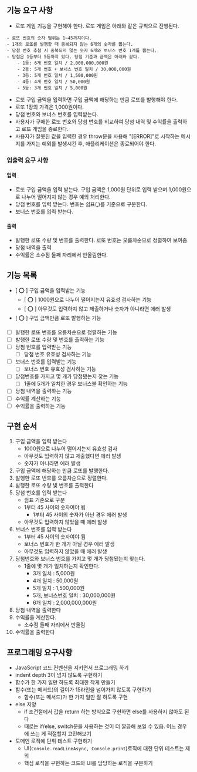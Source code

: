 ## 기능 요구 사항

- 로또 게임 기능을 구현해야 한다. 로또 게임은 아래와 같은 규칙으로 진행된다.

```plainText
- 로또 번호의 숫자 범위는 1~45까지이다.
- 1개의 로또를 발행할 때 중복되지 않는 6개의 숫자를 뽑는다.
- 당첨 번호 추첨 시 중복되지 않는 숫자 6개와 보너스 번호 1개를 뽑는다.
- 당첨은 1등부터 5등까지 있다. 당첨 기준과 금액은 아래와 같다.
    - 1등: 6개 번호 일치 / 2,000,000,000원
    - 2등: 5개 번호 + 보너스 번호 일치 / 30,000,000원
    - 3등: 5개 번호 일치 / 1,500,000원
    - 4등: 4개 번호 일치 / 50,000원
    - 5등: 3개 번호 일치 / 5,000원
```

- 로또 구입 금액을 입력하면 구입 금액에 해당하는 만큼 로또를 발행해야 한다.
- 로또 1장의 가격은 1,000원이다.
- 당첨 번호와 보너스 번호를 입력받는다.
- 사용자가 구매한 로또 번호와 당첨 번호를 비교하여 당첨 내역 및 수익률을 출력하고 로또 게임을 종료한다.
- 사용자가 잘못된 값을 입력한 경우 throw문을 사용해 "[ERROR]"로 시작하는 메시지를 가지는 예외를 발생시킨 후, 애플리케이션은 종료되어야 한다.

### 입출력 요구 사항

#### 입력

- 로또 구입 금액을 입력 받는다. 구입 금액은 1,000원 단위로 입력 받으며 1,000원으로 나누어 떨어지지 않는 경우 예외 처리한다.
- 당첨 번호를 입력 받는다. 번호는 쉼표(,)를 기준으로 구분한다.
- 보너스 번호를 입력 받는다.

#### 출력

- 발행한 로또 수량 및 번호를 출력한다. 로또 번호는 오름차순으로 정렬하여 보여줌
- 당첨 내역을 출력
- 수익률은 소수점 둘째 자리에서 반올림한다.

## 기능 목록

- [ ⭕️ ] 구입 금액을 입력받는 기능
  - [ ⭕️ ] 1000원으로 나누어 떨어지는지 유효성 검사하는 기능
  - [ ⭕️ ] 아무것도 입력하지 않고 제출하거나 숫자가 아니라면 에러 발생
- [ ⭕️ ] 구입 금액만큼 로또 발행하는 기능
- [ ] 발행한 로또 번호를 오름차순으로 정렬하는 기능
- [ ] 발행한 로또 수량 및 번호를 출력하는 기능
- [ ] 당첨 번호를 입력받는 기능
  - [ ] 당첨 번호 유효성 검사하는 기능
- [ ] 보너스 번호를 입력받는 기능
  - [ ] 보너스 번호 유효성 검사하는 기능
- [ ] 당첨번호를 가지고 몇 개가 당첨됐는지 찾는 기능
  - [ ] 1줄에 5개가 일치한 경우 보너스볼 확인하는 기능
- [ ] 당첨 내역을 출력하는 기능
- [ ] 수익률 계산하는 기능
- [ ] 수익률을 출력하는 기능

## 구현 순서

1. 구입 금액을 입력 받는다
   - 1000원으로 나누어 떨어지는지 유효성 검사
   - 아무것도 입력하지 않고 제출했다면 에러 발생
   - 숫자가 아니라면 에러 발생
2. 구입 금액에 해당하는 만큼 로또를 발행한다.
3. 발행한 로또 번호를 오름차순으로 정렬한다.
4. 발행한 로또 수량 빛 번호를 출력한다
5. 당첨 번호를 입력 받는다
   - 쉼표 기준으로 구분
   - 1부터 45 사이의 숫자여야 됨
     - 1부터 45 사이의 숫자가 아닌 경우 에러 발생
   - 아무것도 입력하지 않았을 때 에러 발생
6. 보너스 번호를 입력 받는다
   - 1부터 45 사이의 숫자여야 됨
   - 보너스 번호가 한 개가 아닐 경우 에러 발생
   - 아무것도 입력하지 않았을 때 에러 발생
7. 당첨번호와 보너스 번호를 가지고 몇 개가 당첨됐는지 찾는다.
   - 1줄에 몇 개가 일치하는지 확인한다.
     - 3개 일치 : 5,000원
     - 4개 일치 : 50,000원
     - 5개 일치 : 1,500,000원
     - 5개, 보너스번호 일치 : 30,000,000원
     - 6개 일치 : 2,000,000,000원
8. 당첨 내역을 출력한다
9. 수익률을 계산한다.
   - 소수점 둘째 자리에서 반올림
10. 수익률을 출력한다

## 프로그래밍 요구사항

- JavaScript 코드 컨벤션을 지키면서 프로그래밍 하기
- indent depth 3이 넘지 않도록 구현하기
- 함수가 한 가지 일만 하도록 최대한 작게 만들기
- 함수(또는 메서드)의 길이가 15라인을 넘어가지 않도록 구현하기
  - 함수(또는 메서드)가 한 가지 일만 잘 하도록 구현
- else 지양
  - if 조건절에서 값을 return 하는 방식으로 구현하면 else를 사용하지 않아도 된다
  - 때로는 if/else, switch문을 사용하는 것이 더 깔끔해 보일 수 있음. 어느 경우에 쓰는 게 적절할지 고민해보기
- 도메인 로직에 단위 테스트 구현하기
  - UI(`Console.readLineAsync, Console.print`)로직에 대한 단위 테스트는 제외
  - 핵심 로직을 구현하는 코드와 UI를 담당하는 로직을 구분하기
